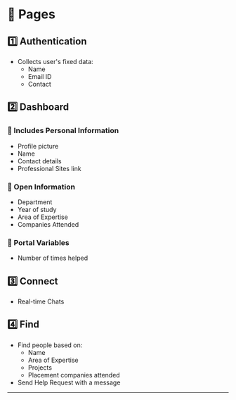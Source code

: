 # 📄 Pages

## 1️⃣ Authentication
- Collects user's fixed data:
  - Name
  - Email ID
  - Contact

## 2️⃣ Dashboard
### 📌 Includes Personal Information
- Profile picture
- Name
- Contact details
- Professional Sites link

### 📌 Open Information
- Department
- Year of study
- Area of Expertise
- Companies Attended

### 📌 Portal Variables
- Number of times helped

## 3️⃣ Connect
- Real-time Chats

## 4️⃣ Find
- Find people based on:
  - Name
  - Area of Expertise
  - Projects
  - Placement companies attended
- Send Help Request with a message

---

